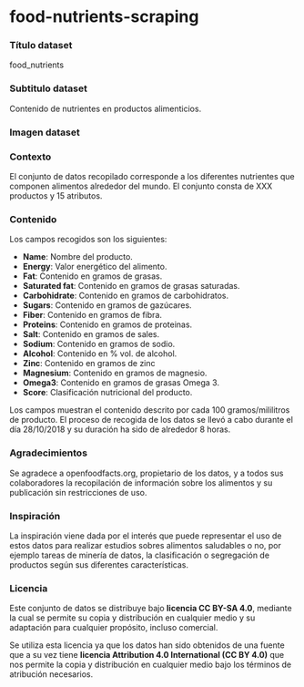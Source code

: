 # food-nutrients-scraping
### Título dataset  
food_nutrients

### Subtitulo dataset
Contenido de nutrientes en productos alimenticios.

### Imagen dataset



### Contexto
El conjunto de datos recopilado corresponde a los diferentes nutrientes que componen alimentos alrededor del mundo.
El conjunto consta de XXX productos y 15 atributos.

### Contenido 

Los campos recogidos son los siguientes:
- **Name**: Nombre del producto.
- **Energy**: Valor energético del alimento.
- **Fat**: Contenido en gramos de grasas.
- **Saturated fat**: Contenido en gramos de grasas saturadas.
- **Carbohidrate**: Contenido en gramos de carbohidratos.
- **Sugars**: Contenido en gramos de gazúcares.
- **Fiber**: Contenido en gramos de fibra.
- **Proteins**: Contenido en gramos de proteinas.
- **Salt**: Contenido en gramos de sales.
- **Sodium**: Contenido en gramos de sodio.
- **Alcohol**: Contenido en % vol. de alcohol.
- **Zinc**: Contenido en gramos de zinc
- **Magnesium**: Contenido en gramos de magnesio.
- **Omega3**: Contenido en gramos de grasas Omega 3.
- **Score**: Clasificación nutricional del producto. 


Los campos muestran el contenido descrito por cada 100 gramos/mililitros de producto. 
El proceso de recogida de los datos se llevó a cabo durante el día 28/10/2018 y su duración ha sido de alrededor 8 horas.  

### Agradecimientos

Se agradece a openfoodfacts.org, propietario de los datos, y a todos sus colaboradores la recopilación de información sobre los alimentos y su publicación sin restricciones de uso.

### Inspiración 

La inspiración viene dada por el interés que puede representar el uso de estos datos para realizar estudios sobres alimentos saludables o no, por ejemplo tareas de minería de datos, la clasificación o segregación de productos según sus diferentes características.

### Licencia 	

Este conjunto de datos se distribuye  bajo **licencia CC BY-SA 4.0**, mediante la cual  se permite su copia y distribución en cualquier medio y su adaptación para cualquier propósito, incluso comercial.

Se utiliza esta licencia ya que los datos han sido obtenidos de una fuente que a su vez tiene **licencia Attribution 4.0 International (CC BY 4.0)** que nos permite la copia y distribución en cualquier medio bajo los términos de atribución necesarios.
